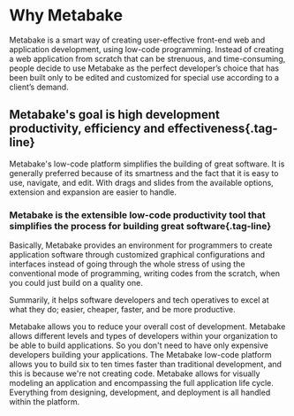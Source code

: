 # Why Metabake

Metabake is a smart way of creating user-effective front-end web and application development, using low-code programming. Instead of creating a web application from scratch that can be strenuous, and time-consuming, people decide to use Metabake as the perfect developer’s choice that has been built only to be edited and customized for special use according to a client’s demand.

## Metabake's goal is high development productivity, efficiency and effectiveness{.tag-line}

Metabake's low-code platform simplifies the building of great software. It is generally preferred because of its smartness and the fact that it is easy to use, navigate, and edit. With drags and slides from the available options, extension and expansion are easier to handle.

### Metabake is the extensible low-code productivity tool that simplifies the process for building great software{.tag-line}

Basically, Metabake provides an environment for programmers to create application software through customized graphical configurations and interfaces instead of going through the whole stress of using the conventional mode of programming, writing codes from the scratch, when you could just build on a quality one.

Summarily, it helps software developers and tech operatives to excel at what they do; easier, cheaper, faster, and be more productive.

Metabake allows you to reduce your overall cost of development. Metabake allows different levels and types of developers within your organization to be able to build applications. So you don't need to have only expensive developers building your applications. The Metabake low-code platform allows you to build six to ten times faster than traditional development, and this is because we're not creating code. Metabake allows for visually modeling an application and encompassing the full application life cycle. Everything from designing, development, and deployment is all handled within the platform.